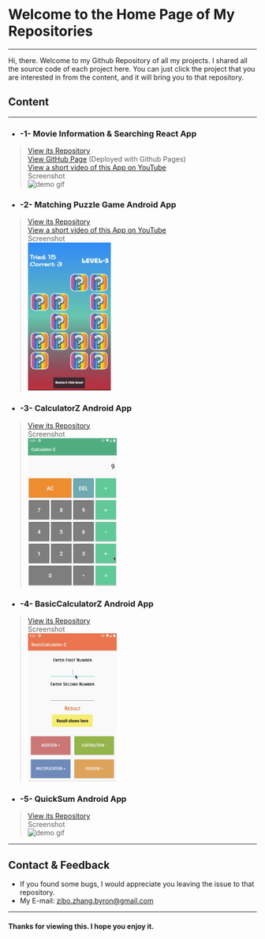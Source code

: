 # Welcome to the Home Page of My Repositories
***
Hi, there. Welcome to my Github Repository of all my projects. I shared all the source code of each project here. You can just click the project that you are interested in from the content, and it will bring you to that repository.
## Content
***

* ### -1- Movie Information & Searching React App

> [View its Repository](https://github.com/ZhangZiboMono/ReactApp-MovieZorro)<br>
> [View GitHub Page](https://zhangzibomono.github.io/ReactApp-MovieZorro/) (Deployed with Github Pages)<br>
> [View a short video of this App on YouTube](https://youtu.be/7TVT-4weS3A)<br>
> Screenshot<br>
> <img src="https://github.com/ZhangZiboMono/ReactApp-MovieZorro/blob/master/readme-gif.gif" width="450px" alt="demo gif">

* ### -2- Matching Puzzle Game Android App
> [View its Repository](https://github.com/ZhangZiboMono/AndroidApp-MatchingPuzzleGame)<br>
> [View a short video of this App on YouTube](https://youtu.be/kHon3w3cOEI)<br>
> Screenshot<br>
> <img src="https://github.com/ZhangZiboMono/AndroidApp-MatchingPuzzleGame/blob/master/readme-gif.gif" height="300px" alt="demo gif">

* ### -3- CalculatorZ Android App
> [View its Repository](https://github.com/ZhangZiboMono/AndroidApp-CalculatorZ)<br>
> Screenshot<br>
> <img src="https://github.com/ZhangZiboMono/AndroidApp-CalculatorZ/blob/master/readme-gif.gif" height="300px" alt="demo gif">

* ### -4- BasicCalculatorZ Android App
> [View its Repository](https://github.com/ZhangZiboMono/AndroidApp-BasicCalculatorZ)<br>
> Screenshot<br>
> <img src="https://github.com/ZhangZiboMono/AndroidApp-BasicCalculatorZ/blob/master/readme-gif.gif" height="300px" alt="demo gif">

* ### -5- QuickSum Android App
> [View its Repository](https://github.com/ZhangZiboMono/AndroidApp-QucikSum)<br>
> Screenshot<br>
> <img src="https://github.com/ZhangZiboMono/AndroidApp-QuickSum/blob/master/readme-gif.gif" height="300px" alt="demo gif">

***
## Contact & Feedback

* If you found some bugs, I would appreciate you leaving the issue to that repository.
* My E-mail: zibo.zhang.byron@gmail.com

***
#### Thanks for viewing this. I hope you enjoy it.
